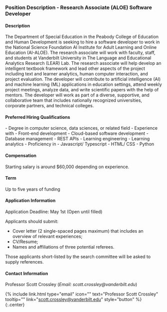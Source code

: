 <h3>Position Description - Research Associate (ALOE) Software Developer</h3>

<h4>Description</h4> 

The Department of Special Education in the Peabody College of Education and Human Development is seeking to hire a software developer to work in the National Science Foundation AI Institute for Adult Learning and Online Education (AI-ALOE). The research associate will work with faculty, staff, and students at Vanderbilt University in The Language and Educational Analytics Research (LEAR) Lab. The research associate will help develop an intelligent textbook framework and lead other aspects of the project including text and learner analytics, human computer interaction, and project evaluation. The developer will contribute to artificial intelligence (AI) and machine learning (ML) applications in education settings, attend weekly project meetings, analyze data, and write scientific papers with the help of mentors. The developer will work as part of a diverse, supportive, and collaborative team that includes nationally recognized universities, corporate partners, and technical colleges.

<h4>Preferred Hiring Qualifications</h4> 
- Degree in computer science, data sciences, or related field
- Experience with
  - Front-end development
  - Cloud-based software development
  - Database management
  - REST APIs
  - Learning engineering
  - Learning analytics
- Proficiency in
  - Javascript/ Typescript
  - HTML/ CSS
  - Python

<h4>Compensation</h4>
Starting salary is around $60,000 depending on experience.


<h4>Term</h4> 
Up to five years of funding


<h4>Application Information</h4> 

Application Deadline: May 1st (Open until filled)

Applicants should submit:
- Cover letter (2 single-spaced pages maximum) that includes an overview of relevant experiences;
- CV/Resume;
- Names and affiliations of three potential referees. 

Those applicants short-listed by the search committee will be asked to supply references.

<h4>Contact Information</h4>

Professor Scott Crossley (_Email: scott.crossley@vanderbilt.edu_)

{%
  include link.html
  type="email"
  icon=""
  text="Professor Scott Crossley"
  tooltip=""
  link="scott.crossley@vanderbilt.edu"
  style="button"
%}
{:.center}
